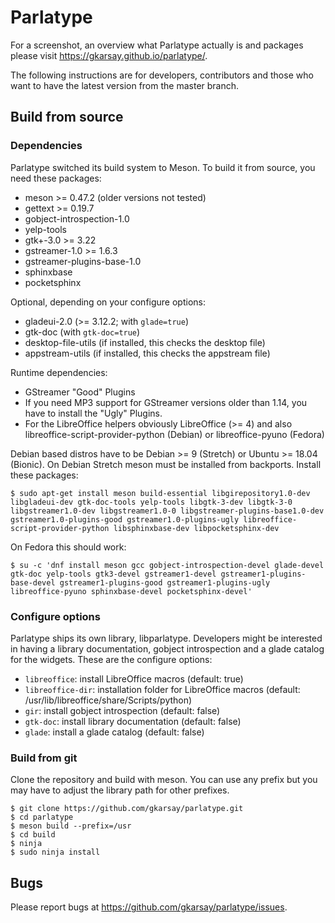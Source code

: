 # Parlatype

For a screenshot, an overview what Parlatype actually is and packages please visit https://gkarsay.github.io/parlatype/.

The following instructions are for developers, contributors and those who want to have the latest version from the master branch.

## Build from source

### Dependencies

Parlatype switched its build system to Meson. To build it from source, you need these packages:
* meson >= 0.47.2 (older versions not tested)
* gettext >= 0.19.7
* gobject-introspection-1.0
* yelp-tools
* gtk+-3.0 >= 3.22
* gstreamer-1.0 >= 1.6.3
* gstreamer-plugins-base-1.0
* sphinxbase
* pocketsphinx

Optional, depending on your configure options:
* gladeui-2.0 (>= 3.12.2; with `glade=true`)
* gtk-doc (with `gtk-doc=true`)
* desktop-file-utils (if installed, this checks the desktop file)
* appstream-utils (if installed, this checks the appstream file)

Runtime dependencies:
* GStreamer "Good" Plugins
* If you need MP3 support for GStreamer versions older than 1.14, you have to install the "Ugly" Plugins.
* For the LibreOffice helpers obviously LibreOffice (>= 4) and also libreoffice-script-provider-python (Debian) or libreoffice-pyuno (Fedora)

Debian based distros have to be Debian >= 9 (Stretch) or Ubuntu >= 18.04 (Bionic). On Debian Stretch meson must be installed from backports. Install these packages:

```
$ sudo apt-get install meson build-essential libgirepository1.0-dev libgladeui-dev gtk-doc-tools yelp-tools libgtk-3-dev libgtk-3-0 libgstreamer1.0-dev libgstreamer1.0-0 libgstreamer-plugins-base1.0-dev gstreamer1.0-plugins-good gstreamer1.0-plugins-ugly libreoffice-script-provider-python libsphinxbase-dev libpocketsphinx-dev
```
On Fedora this should work:

```
$ su -c 'dnf install meson gcc gobject-introspection-devel glade-devel gtk-doc yelp-tools gtk3-devel gstreamer1-devel gstreamer1-plugins-base-devel gstreamer1-plugins-good gstreamer1-plugins-ugly libreoffice-pyuno sphinxbase-devel pocketsphinx-devel'
```

### Configure options

Parlatype ships its own library, libparlatype. Developers might be interested in having a library documentation, gobject introspection and a glade catalog for the widgets. These are the configure options:

* `libreoffice`: install LibreOffice macros (default: true)
* `libreoffice-dir`: installation folder for LibreOffice macros (default: /usr/lib/libreoffice/share/Scripts/python)
* `gir`: install gobject introspection (default: false)
* `gtk-doc`: install library documentation (default: false)
* `glade`: install a glade catalog (default: false)

### Build from git
Clone the repository and build with meson. You can use any prefix but you may have to adjust the library path for other prefixes.
```
$ git clone https://github.com/gkarsay/parlatype.git
$ cd parlatype
$ meson build --prefix=/usr
$ cd build
$ ninja
$ sudo ninja install
```

## Bugs
Please report bugs at https://github.com/gkarsay/parlatype/issues.

